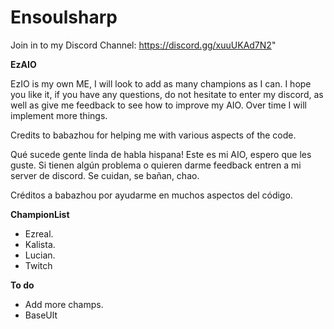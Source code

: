 # Ensoulsharp

Join in to my Discord Channel: https://discord.gg/xuuUKAd7N2"

**EzAIO**

EzIO is my own ME, I will look to add as many champions as I can. I hope you like it, if you have any questions, do not hesitate to enter my discord, as well as give me feedback to see how to improve my AIO.
Over time I will implement more things.

Credits to babazhou for helping me with various aspects of the code.

Qué sucede gente linda de habla hispana! Este es mi AIO, espero que les guste. Si tienen algún problema o quieren darme feedback entren a mi server de discord. Se cuidan, se bañan, chao.

Créditos a babazhou por ayudarme en muchos aspectos del código.

**ChampionList**

- Ezreal.
- Kalista.
- Lucian.
- Twitch

**To do**

- Add more champs.
- BaseUlt


